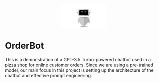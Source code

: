 <p align="center">
  <img src="https://github.com/Moh-Nafi/Moh-Nafi/blob/main/assets/chatbot-unscreen.gif" alt="Image" width="150" height="75">
</p>


# OrderBot
This is a demonstration of a GPT-3.5 Turbo-powered chatbot used in a pizza shop for online customer orders.
Since we are using a pre-trained model, our main focus in this project is setting up the architecture of the chatbot and effective prompt engineering.
